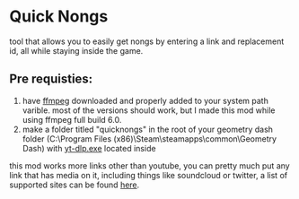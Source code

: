 # Quick Nongs

tool that allows you to easily get nongs by entering a link and replacement id, all while staying inside the game.

## Pre requisties:

1. have [ffmpeg](https://www.gyan.dev/ffmpeg/builds/) downloaded and properly added to your system path varible. most of the versions should work, but I made this mod while using ffmpeg full build 6.0.
2. make a folder titled "quicknongs" in the root of your geometry dash folder (C:\Program Files (x86)\Steam\steamapps\common\Geometry Dash) with [yt-dlp.exe](https://github.com/yt-dlp/yt-dlp/releases/latest/download/yt-dlp.exe) located inside

this mod works more links other than youtube, you can pretty much put any link that has media on it, including things like soundcloud or twitter, a list of supported sites can be found [here](https://github.com/yt-dlp/yt-dlp/blob/master/supportedsites.md).